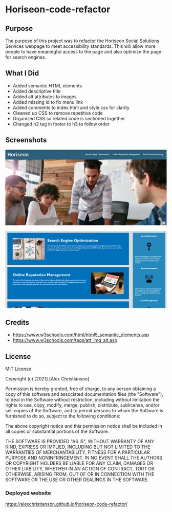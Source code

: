 # Horiseon-code-refactor

## Purpose
The purpose of this project was to refactor the Horiseon Social Solutions Services webpage to meet accessibility standards. This will allow more people to have meaningful access to the page and also optimize the page for search engines.

## What I Did
* Added semantic HTML elements
* Added descriptive title
* Added alt attributes to images
* Added missing id to fix menu link
* Added comments to index.html and style.css for clarity
* Cleaned up CSS to remove repetitive code
* Organized CSS so related code is sectioned together
* Changed h2 tag in footer to h3 to follow order

## Screenshots
![Screenshot of top of Horiseon page](./assets/images/top.png)

![Screenshot of middle of Horiseon page](./assets/images/middle.png)

## Credits
* https://www.w3schools.com/html/html5_semantic_elements.asp
* https://www.w3schools.com/tags/att_img_alt.asp

## License
MIT License

Copyright (c) [2021] [Alex Christianson]

Permission is hereby granted, free of charge, to any person obtaining a copy
of this software and associated documentation files (the "Software"), to deal
in the Software without restriction, including without limitation the rights
to use, copy, modify, merge, publish, distribute, sublicense, and/or sell
copies of the Software, and to permit persons to whom the Software is
furnished to do so, subject to the following conditions:

The above copyright notice and this permission notice shall be included in all
copies or substantial portions of the Software.

THE SOFTWARE IS PROVIDED "AS IS", WITHOUT WARRANTY OF ANY KIND, EXPRESS OR
IMPLIED, INCLUDING BUT NOT LIMITED TO THE WARRANTIES OF MERCHANTABILITY,
FITNESS FOR A PARTICULAR PURPOSE AND NONINFRINGEMENT. IN NO EVENT SHALL THE
AUTHORS OR COPYRIGHT HOLDERS BE LIABLE FOR ANY CLAIM, DAMAGES OR OTHER
LIABILITY, WHETHER IN AN ACTION OF CONTRACT, TORT OR OTHERWISE, ARISING FROM,
OUT OF OR IN CONNECTION WITH THE SOFTWARE OR THE USE OR OTHER DEALINGS IN THE
SOFTWARE.

### Deployed website
https://alexchristianson.github.io/horiseon-code-refactor/
